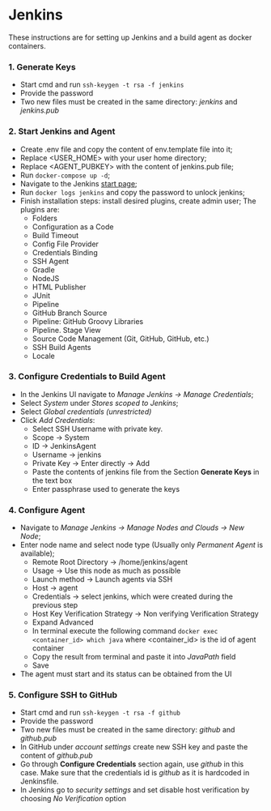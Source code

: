 # Jenkins

These instructions are for setting up Jenkins and a build agent as docker containers.

### 1. Generate Keys

- Start cmd and run ``ssh-keygen -t rsa -f jenkins``
- Provide the password
- Two new files must be created in the same directory: _jenkins_ and _jenkins.pub_

### 2. Start Jenkins and Agent

- Create .env file and copy the content of env.template file into it;
- Replace \<USER_HOME\> with your user home directory;
- Replace \<AGENT_PUBKEY\> with the content of jenkins.pub file;
- Run ``docker-compose up -d``;
- Navigate to the Jenkins [start page](http://localhost:9090);
- Run ``docker logs jenkins`` and copy the password to unlock jenkins;
- Finish installation steps: install desired plugins, create admin user;
The plugins are:
  - Folders
  - Configuration as a Code
  - Build Timeout
  - Config File Provider
  - Credentials Binding
  - SSH Agent
  - Gradle
  - NodeJS
  - HTML Publisher
  - JUnit
  - Pipeline
  - GitHub Branch Source
  - Pipeline: GitHub Groovy Libraries
  - Pipeline. Stage View
  - Source Code Management (Git, GitHub, GitHub, etc.)
  - SSH Build Agents
  - Locale

### 3. Configure Credentials to Build Agent

- In the Jenkins UI navigate to _Manage Jenkins -> Manage Credentials_;
- Select _System_ under _Stores scoped to Jenkins_;
- Select _Global credentials (unrestricted)_
- Click _Add Credentials_:
    - Select SSH Username with private key.
    - Scope -> System
    - ID -> JenkinsAgent
    - Username -> jenkins
    - Private Key -> Enter directly -> Add
    - Paste the contents of jenkins file from the Section **Generate Keys** in the text box
    - Enter passphrase used to generate the keys

### 4. Configure Agent

- Navigate to _Manage Jenkins -> Manage Nodes and Clouds -> New Node_;
- Enter node name and select node type (Usually only _Permanent Agent_ is available);
    - Remote Root Directory -> /home/jenkins/agent
    - Usage -> Use this node as much as possible
    - Launch method -> Launch agents via SSH
    - Host -> agent
    - Credentials -> select jenkins, which were created during the previous step
    - Host Key Verification Strategy -> Non verifying Verification Strategy
    - Expand Advanced
    - In terminal execute the following command ``docker exec <container_id> which java`` where <container_id> is the id of agent container
    - Copy the result from terminal and paste it into _JavaPath_ field
    - Save
- The agent must start and its status can be obtained from the UI

### 5. Configure SSH to GitHub
- Start cmd and run ``ssh-keygen -t rsa -f github``
- Provide the password
- Two new files must be created in the same directory: _github_ and _github.pub_
- In GitHub under _account settings_ create new SSH key and paste the content of _github.pub_
- Go through **Configure Credentials** section again, use _github_ in this case.
  Make sure that the credentials id is _github_ as it is hardcoded in Jenkinsfile.
- In Jenkins go to _security settings_ and set disable host verification by choosing _No Verification_ option
